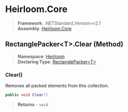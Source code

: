 # Heirloom.Core

> **Framework**: .NETStandard,Version=v2.1  
> **Assembly**: [Heirloom.Core][0]

## RectanglePacker\<T>.Clear (Method)

> **Namespace**: [Heirloom][0]  
> **Declaring Type**: [RectanglePacker\<T>][1]

### Clear()

Removes all packed elements from this collection.

```cs
public void Clear()
```

> **Returns** - `void`

[0]: ../../../Heirloom.Core.md
[1]: ../RectanglePacker[T].md
